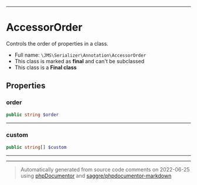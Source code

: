 ***

# AccessorOrder

Controls the order of properties in a class.

* Full name: `\JMS\Serializer\Annotation\AccessorOrder`
* This class is marked as **final** and can't be subclassed
* This class is a **Final class**

## Properties

### order

```php
public string $order
```

***

### custom

```php
public string[] $custom
```

***



***
> Automatically generated from source code comments on 2022-06-25 using [phpDocumentor](http://www.phpdoc.org/) and [saggre/phpdocumentor-markdown](https://github.com/Saggre/phpDocumentor-markdown)
